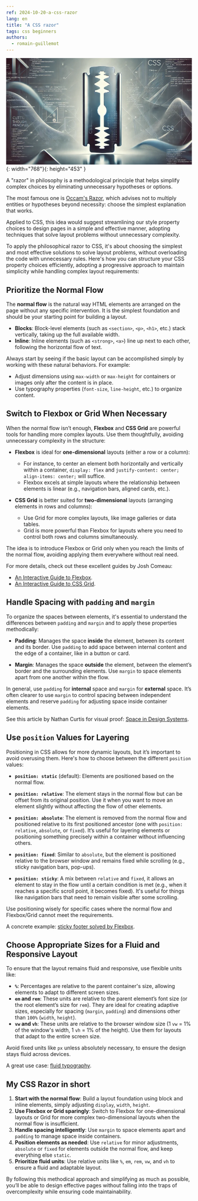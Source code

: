 ```yaml
---
ref: 2024-10-20-a-css-razor
lang: en
title: "A CSS razor"
tags: css beginners
authors:
  - romain-guillemot
---
```


![](/assets/2024-10-20-a-css-razor.webp){: width="768"}{: height="453" }

A "razor" in philosophy is a methodological principle that helps simplify complex choices by eliminating unnecessary hypotheses or options.

<!--more-->

The most famous one is [Occam's Razor](https://en.wikipedia.org/wiki/Occam%27s_razor), which advises not to multiply entities or hypotheses beyond necessity: choose the simplest explanation that works.

Applied to CSS, this idea would suggest streamlining our style property choices to design pages in a simple and effective manner, adopting techniques that solve layout problems without unnecessary complexity.

To apply the philosophical razor to CSS, it's about choosing the simplest and most effective solutions to solve layout problems, without overloading the code with unnecessary rules. Here's how you can structure your CSS property choices efficiently, adopting a progressive approach to maintain simplicity while handling complex layout requirements:

## Prioritize the Normal Flow

The **normal flow** is the natural way HTML elements are arranged on the page without any specific intervention. It is the simplest foundation and should be your starting point for building a layout.

- **Blocks**: Block-level elements (such as `<section>`, `<p>`, `<h1>`, etc.) stack vertically, taking up the full available width.
- **Inline**: Inline elements (such as `<strong>`, `<a>`) line up next to each other, following the horizontal flow of text.

Always start by seeing if the basic layout can be accomplished simply by working with these natural behaviors. For example:

- Adjust dimensions using `max-width` or `max-height` for containers or images only after the content is in place.
- Use typography properties (`font-size`, `line-height`, etc.) to organize content.

## Switch to Flexbox or Grid When Necessary

When the normal flow isn’t enough, **Flexbox** and **CSS Grid** are powerful tools for handling more complex layouts. Use them thoughtfully, avoiding unnecessary complexity in the structure:

- **Flexbox** is ideal for **one-dimensional** layouts (either a row or a column):
  - For instance, to center an element both horizontally and vertically within a container, `display: flex` and `justify-content: center; align-items: center;` will suffice.
  - Flexbox excels at simple layouts where the relationship between elements is linear (e.g., navigation bars, aligned cards, etc.).

- **CSS Grid** is better suited for **two-dimensional** layouts (arranging elements in rows and columns):
  - Use Grid for more complex layouts, like image galleries or data tables.
  - Grid is more powerful than Flexbox for layouts where you need to control both rows and columns simultaneously.

The idea is to introduce Flexbox or Grid only when you reach the limits of the normal flow, avoiding applying them everywhere without real need.

For more details, check out these excellent guides by Josh Comeau:

* [An Interactive Guide to Flexbox](https://www.joshwcomeau.com/css/interactive-guide-to-flexbox/).
* [An Interactive Guide to CSS Grid](https://www.joshwcomeau.com/css/interactive-guide-to-grid/).

## Handle Spacing with `padding` and `margin`

To organize the spaces between elements, it's essential to understand the differences between `padding` and `margin` and to apply these properties methodically:

- **Padding**: Manages the space **inside** the element, between its content and its border. Use `padding` to add space between internal content and the edge of a container, like in a button or card.

- **Margin**: Manages the space **outside** the element, between the element’s border and the surrounding elements. Use `margin` to space elements apart from one another within the flow.

In general, use `padding` for **internal** space and `margin` for **external** space. It’s often clearer to use `margin` to control spacing between independent elements and reserve `padding` for adjusting space inside container elements.

See this article by Nathan Curtis for visual proof: [Space in Design Systems](https://medium.com/eightshapes-llc/space-in-design-systems-188bcbae0d62).

## Use `position` Values for Layering

Positioning in CSS allows for more dynamic layouts, but it’s important to avoid overusing them. Here's how to choose between the different `position` values:

- **`position: static`** (default): Elements are positioned based on the normal flow.

- **`position: relative`**: The element stays in the normal flow but can be offset from its original position. Use it when you want to move an element slightly without affecting the flow of other elements.

- **`position: absolute`**: The element is removed from the normal flow and positioned relative to its first positioned ancestor (one with `position: relative`, `absolute`, or `fixed`). It’s useful for layering elements or positioning something precisely within a container without influencing others.

- **`position: fixed`**: Similar to `absolute`, but the element is positioned relative to the browser window and remains fixed while scrolling (e.g., sticky navigation bars, pop-ups).

- **`position: sticky`**: A mix between `relative` and `fixed`, it allows an element to stay in the flow until a certain condition is met (e.g., when it reaches a specific scroll point, it becomes fixed). It's useful for things like navigation bars that need to remain visible after some scrolling.

Use positioning wisely for specific cases where the normal flow and Flexbox/Grid cannot meet the requirements.

A concrete example: [sticky footer solved by Flexbox](https://philipwalton.github.io/solved-by-flexbox/demos/sticky-footer/).

## Choose Appropriate Sizes for a Fluid and Responsive Layout

To ensure that the layout remains fluid and responsive, use flexible units like:

- **`%`**: Percentages are relative to the parent container's size, allowing elements to adapt to different screen sizes.
- **`em` and `rem`**: These units are relative to the parent element’s font size (or the root element’s size for `rem`). They are ideal for creating adaptive sizes, especially for spacing (`margin`, `padding`) and dimensions other than `100%` (`width`, `height`).
- **`vw` and `vh`**: These units are relative to the browser window size (1 `vw` = 1% of the window's width, 1 `vh` = 1% of the height). Use them for layouts that adapt to the entire screen size.

Avoid fixed units like `px` unless absolutely necessary, to ensure the design stays fluid across devices.

A great use case: [fluid typography](https://www.smashingmagazine.com/2022/01/modern-fluid-typography-css-clamp/).

## My CSS Razor in short

1. **Start with the normal flow**: Build a layout foundation using block and inline elements, simply adjusting `display`, `width`, `height`.
2. **Use Flexbox or Grid sparingly**: Switch to Flexbox for one-dimensional layouts or Grid for more complex two-dimensional layouts when the normal flow is insufficient.
3. **Handle spacing intelligently**: Use `margin` to space elements apart and `padding` to manage space inside containers.
4. **Position elements as needed**: Use `relative` for minor adjustments, `absolute` or `fixed` for elements outside the normal flow, and keep everything else `static`.
5. **Prioritize fluid units**: Use relative units like `%`, `em`, `rem`, `vw`, and `vh` to ensure a fluid and adaptable layout.

By following this methodical approach and simplifying as much as possible, you’ll be able to design effective pages without falling into the traps of overcomplexity while ensuring code maintainability.
